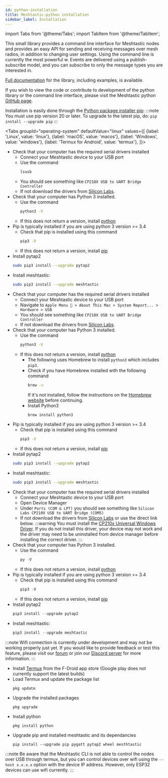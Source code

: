 ```yaml
---
id: python-installation
title: Meshtastic-python installation
sidebar_label: Installation
---
```

import Tabs from '@theme/Tabs';
import TabItem from '@theme/TabItem';

This small library provides a command line interface for Meshtastic nodes and provides an easy API for sending and receiving messages over mesh radios, in addition to changing user settings. Using the command line is currently the most powerful w. Events are delivered using a publish-subscribe model, and you can subscribe to only the message types you are interested in.

[Full documentation](https://meshtastic.github.io/Meshtastic-python) for the library, including examples, is available.

If you wish to view the code or contribute to development of the python library or the command line interface, please visit the Meshtastic python <a href="https://github.com/meshtastic/Meshtastic-python">GitHub page</a>.

Installation is easily done through the [Python package installer pip](https://pypi.org/project/meshtastic/):
:::note
You must use pip version 20 or later. To upgrade to the latest pip, do: `pip install --upgrade pip`
:::

<Tabs
  groupId="operating-system"
  defaultValue="linux"
  values={[
    {label: 'Linux', value: 'linux'},
    {label: 'macOS', value: 'macos'},
    {label: 'Windows', value: 'windows'},
    {label: 'Termux for Android', value: 'termux'},
  ]}>
<TabItem value="linux">

* Check that your computer has the required serial drivers installed
    * Connect your Meshtastic device to your USB port
    * Use the command
        ```bash
        lsusb
        ```
    * You should see something like `CP210X USB to UART Bridge Controller`
    * If not download the drivers from [Silicon Labs](https://www.silabs.com/developers/usb-to-uart-bridge-vcp-drivers).
* Check that your computer has Python 3 installed.
    * Use the command
        ```bash
        python3 -V
        ```
    * If this does not return a version, install [python](https://www.python.org)
* Pip is typically installed if you are using python 3 version >= 3.4
    * Check that pip is installed using this command
        ```bash
        pip3 -V
        ```
    * If this does not return a version, install [pip](https://pip.pypa.io/en/stable/installing/)
* Install pytap2
    ```bash
    sudo pip3 install --upgrade pytap2
    ```
* Install meshtastic:
    ```bash
    sudo pip3 install --upgrade meshtastic
    ```

</TabItem>
<TabItem value="macos">

* Check that your computer has the required serial drivers installed
    * Connect your Meshtastic device to your USB port
    * Navigate to `Apple Menu  > About This Mac > System Report... > Hardware > USB`
    * You should see something like `CP210X USB to UART Bridge Controller`
    * If not download the drivers from [Silicon Labs](https://www.silabs.com/developers/usb-to-uart-bridge-vcp-drivers).
* Check that your computer has Python 3 installed.
    * Use the command
        ```bash
        python3 -V
        ```
    * If this does not return a version, install [python](https://www.python.org)
        * The following uses Homebrew to install `python3` which includes `pip3`.
        * Check if you have Homebrew installed with the following command
            ```bash
            brew -v
            ```
            If it's not installed, follow the instructions on the [Homebrew website](https://brew.sh) before continuing.
        * Install Python3
            ```bash
            brew install python3
            ```
* Pip is typically installed if you are using python 3 version >= 3.4
    * Check that pip is installed using this command
        ```bash
        pip3 -V
        ```
    * If this does not return a version, install [pip](https://pip.pypa.io/en/stable/installing/)
* Install pytap2
    ```bash
    sudo pip3 install --upgrade pytap2
    ```
* Install meshtastic:
    ```bash
    sudo pip3 install --upgrade meshtastic
    ```

</TabItem>
<TabItem value="windows">

* Check that your computer has the required serial drivers installed
    * Connect your Meshtastic device to your USB port
    * Open Device Manager
    * Under `Ports (COM & LPT)` you should see something like `Silicon Labs CP210X USB to UART Bridge (COM5)`
    * If not download the drivers from [Silicon Labs](https://www.silabs.com/developers/usb-to-uart-bridge-vcp-drivers) or use the direct link below.
    :::warning
    You must install the [CP210x Universal Windows Driver](https://www.silabs.com/documents/public/software/CP210x_Universal_Windows_Driver.zip). If you do not install this driver, your device may not work and the driver may need to be uninstalled from device manager before installing the correct driver.
    :::
* Check that your computer has Python 3 installed.
    * Use the command
        ```powershell
        py -V
        ```
    * If this does not return a version, install [python](https://www.python.org)
* Pip is typically installed if you are using python 3 version >= 3.4
    * Check that pip is installed using this command
        ```powershell
        pip3 -V
        ```
    * If this does not return a version, install [pip](https://pip.pypa.io/en/stable/installing/)
* Install pytap2
    ```powershell
    pip3 install --upgrade pytap2
    ```
* Install meshtastic:
    ```powershell
    pip3 install --upgrade meshtastic
    ```
    
</TabItem>
<TabItem value="termux">

:::note
Wifi connection is currently under development and may not be working properly just yet. If you would like to provide feedback or test this feature, please visit our [forum](https://meshtastic.discourse.group/) or join our [Discord server](https://discord.gg/RjQKWHmzPZ) for more information.
:::

* Install [Termux](https://f-droid.org/en/packages/com.termux/) from the F-Droid app store (Google play does not currently support the latest builds)
* Load Termux and update the package list
    ```
    pkg update
    ```
* Upgrade the installed packages
    ```
    pkg upgrade
    ```
* Install python
    ```
    pkg install python
    ```
* Upgrade pip and installed meshtastic and its dependancies
    ```
    pip install --upgrade pip pygatt pytap2 wheel mesthtastic
    ```

:::note 
Be aware that the Meshtastic CLI is not able to control the nodes over USB through termux, but you can control devices over wifi using the `--host x.x.x.x` option with the device IP address. However, only ESP32 devices can use wifi currently.
:::
</TabItem>
</Tabs>
